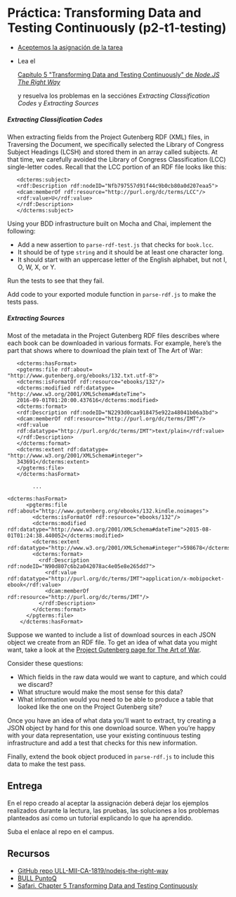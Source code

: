 # Práctica: Transforming Data and Testing Continuously (p2-t1-testing)

* [Aceptemos la asignación de la tarea]()
* Lea el 

    [Capítulo 5 "Transforming Data and Testing Continuously" de *Node.JS The Right Way*](https://proquest-safaribooksonline-com.accedys2.bbtk.ull.es/book/web-development/9781680505344/part-iidot-working-with-data/chp_databases_html#X2ludGVybmFsX0h0bWxWaWV3P3htbGlkPTk3ODE2ODA1MDUzNDQlMkZjaHBfdHJhbnNmb3JtaW5nX2RhdGFfaHRtbCZxdWVyeT0=) 

    y resuelva los problemas en la secciónes *Extracting Classification Codes* y *Extracting Sources*

##### Extracting Classification Codes

When extracting fields from the Project Gutenberg RDF (XML) files, in ​Traversing the Document​, we specifically selected the Library of Congress Subject Headings (LCSH) and stored them in an array called subjects. At that time, we carefully avoided the Library of Congress Classification (LCC) single-letter codes. Recall that the LCC portion of an RDF file looks like this:

```
​ 	<dcterms:subject>
​ 	<rdf:Description rdf:nodeID=​"Nfb797557d91f44c9b0cb80a0d207eaa5"​>
​ 	<dcam:memberOf rdf:resource=​"http://purl.org/dc/terms/LCC"​/>
​ 	<rdf:value>U</rdf:value>
​ 	</rdf:Description>
​ 	</dcterms:subject>
```
Using your BDD infrastructure built on Mocha and Chai, implement the following:

* Add a new assertion to `parse-rdf-test.js` that checks for `book.lcc`. 
* It should be of type `string` and it should be at least one character long.
* It should start with an uppercase letter of the English alphabet, but not I, O, W, X, or Y.

Run the tests to see that they fail.

Add code to your exported module function in `parse-rdf.js` to make the tests pass.


##### Extracting Sources

Most of the metadata in the Project Gutenberg RDF files describes where each book can be downloaded in various formats. For example, here’s the part that shows where to download the plain text of The Art of War:

```
​ 	<dcterms:hasFormat>
​ 	<pgterms:file rdf:about=​"http://www.gutenberg.org/ebooks/132.txt.utf-8"​>
​ 	<dcterms:isFormatOf rdf:resource=​"ebooks/132"​/>
​ 	<dcterms:modified rdf:datatype=​"http://www.w3.org/2001/XMLSchema#dateTime"​>
​ 	2016-09-01T01:20:00.437616</dcterms:modified>
​ 	<dcterms:format>
​ 	<rdf:Description rdf:nodeID=​"N2293d0caa918475e922a48041b06a3bd"​>
​ 	<dcam:memberOf rdf:resource=​"http://purl.org/dc/terms/IMT"​/>
​ 	<rdf:value
​ 	rdf:datatype=​"http://purl.org/dc/terms/IMT"​>text/plain</rdf:value>
​ 	</rdf:Description>
​ 	</dcterms:format>
​ 	<dcterms:extent rdf:datatype=​"http://www.w3.org/2001/XMLSchema#integer"​>
​ 	343691</dcterms:extent>
​ 	</pgterms:file>
​ 	</dcterms:hasFormat>

        ...

<dcterms:hasFormat>
      <pgterms:file rdf:about="http://www.gutenberg.org/ebooks/132.kindle.noimages">
        <dcterms:isFormatOf rdf:resource="ebooks/132"/>
        <dcterms:modified rdf:datatype="http://www.w3.org/2001/XMLSchema#dateTime">2015-08-01T01:24:38.440052</dcterms:modified>
        <dcterms:extent rdf:datatype="http://www.w3.org/2001/XMLSchema#integer">598678</dcterms:extent>
        <dcterms:format>
          <rdf:Description rdf:nodeID="N90d807c6b2a042078ac4e05e8e265dd7">
            <rdf:value rdf:datatype="http://purl.org/dc/terms/IMT">application/x-mobipocket-ebook</rdf:value>
            <dcam:memberOf rdf:resource="http://purl.org/dc/terms/IMT"/>
          </rdf:Description>
        </dcterms:format>
      </pgterms:file>
    </dcterms:hasFormat>
```

Suppose we wanted to include a list of download sources in each JSON object we create from an RDF file. To get an idea of what data you might want, take a look at the [Project Gutenberg page for The Art of War](http://www.gutenberg.org/ebooks/132).

Consider these questions:

* Which fields in the raw data would we want to capture, and which could we discard?
* What structure would make the most sense for this data?
* What information would you need to be able to produce a table that looked like the one on the Project Gutenberg site?

Once you have an idea of what data you’ll want to extract, try creating a JSON object by hand for this one download source. When you’re happy with your data representation, use your existing continuous testing infrastructure and add a test that checks for this new information.

Finally, extend the book object produced in `parse-rdf.js` to include this data to make the test pass.

## Entrega

En el repo creado al aceptar la assignación deberá dejar los ejemplos realizados durante la lectura, las pruebas, las soluciones a los problemas planteados así como un tutorial explicando lo que ha aprendido. 

Suba el enlace al repo en el campus.

## Recursos

* [GitHub repo ULL-MII-CA-1819/nodejs-the-right-way](https://github.com/ULL-MII-CA-1819/nodejs-the-right-way)
* [BULL PuntoQ](https://www.ull.es/servicios/biblioteca/servicios/puntoq/)
* [Safari. Chapter 5
Transforming Data and Testing Continuously](https://proquest-safaribooksonline-com.accedys2.bbtk.ull.es/book/web-development/9781680505344/part-iidot-working-with-data/chp_databases_html#X2ludGVybmFsX0h0bWxWaWV3P3htbGlkPTk3ODE2ODA1MDUzNDQlMkZjaHBfdHJhbnNmb3JtaW5nX2RhdGFfaHRtbCZxdWVyeT0=)
